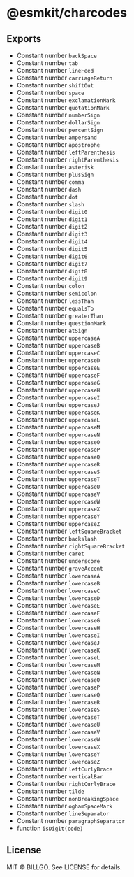 # @esmkit/charcodes

## Exports

- Constant number `backSpace`
- Constant number `tab`
- Constant number `lineFeed`
- Constant number `carriageReturn`
- Constant number `shiftOut`
- Constant number `space`
- Constant number `exclamationMark`
- Constant number `quotationMark`
- Constant number `numberSign`
- Constant number `dollarSign`
- Constant number `percentSign`
- Constant number `ampersand`
- Constant number `apostrophe`
- Constant number `leftParenthesis`
- Constant number `rightParenthesis`
- Constant number `asterisk`
- Constant number `plusSign`
- Constant number `comma`
- Constant number `dash`
- Constant number `dot`
- Constant number `slash`
- Constant number `digit0`
- Constant number `digit1`
- Constant number `digit2`
- Constant number `digit3`
- Constant number `digit4`
- Constant number `digit5`
- Constant number `digit6`
- Constant number `digit7`
- Constant number `digit8`
- Constant number `digit9`
- Constant number `colon`
- Constant number `semicolon`
- Constant number `lessThan`
- Constant number `equalsTo`
- Constant number `greaterThan`
- Constant number `questionMark`
- Constant number `atSign`
- Constant number `uppercaseA`
- Constant number `uppercaseB`
- Constant number `uppercaseC`
- Constant number `uppercaseD`
- Constant number `uppercaseE`
- Constant number `uppercaseF`
- Constant number `uppercaseG`
- Constant number `uppercaseH`
- Constant number `uppercaseI`
- Constant number `uppercaseJ`
- Constant number `uppercaseK`
- Constant number `uppercaseL`
- Constant number `uppercaseM`
- Constant number `uppercaseN`
- Constant number `uppercaseO`
- Constant number `uppercaseP`
- Constant number `uppercaseQ`
- Constant number `uppercaseR`
- Constant number `uppercaseS`
- Constant number `uppercaseT`
- Constant number `uppercaseU`
- Constant number `uppercaseV`
- Constant number `uppercaseW`
- Constant number `uppercaseX`
- Constant number `uppercaseY`
- Constant number `uppercaseZ`
- Constant number `leftSquareBracket`
- Constant number `backslash`
- Constant number `rightSquareBracket`
- Constant number `caret`
- Constant number `underscore`
- Constant number `graveAccent`
- Constant number `lowercaseA`
- Constant number `lowercaseB`
- Constant number `lowercaseC`
- Constant number `lowercaseD`
- Constant number `lowercaseE`
- Constant number `lowercaseF`
- Constant number `lowercaseG`
- Constant number `lowercaseH`
- Constant number `lowercaseI`
- Constant number `lowercaseJ`
- Constant number `lowercaseK`
- Constant number `lowercaseL`
- Constant number `lowercaseM`
- Constant number `lowercaseN`
- Constant number `lowercaseO`
- Constant number `lowercaseP`
- Constant number `lowercaseQ`
- Constant number `lowercaseR`
- Constant number `lowercaseS`
- Constant number `lowercaseT`
- Constant number `lowercaseU`
- Constant number `lowercaseV`
- Constant number `lowercaseW`
- Constant number `lowercaseX`
- Constant number `lowercaseY`
- Constant number `lowercaseZ`
- Constant number `leftCurlyBrace`
- Constant number `verticalBar`
- Constant number `rightCurlyBrace`
- Constant number `tilde`
- Constant number `nonBreakingSpace`
- Constant number `oghamSpaceMark`
- Constant number `lineSeparator`
- Constant number `paragraphSeparator`
- function `isDigit(code)`

## License

MIT © BILLGO. See LICENSE for details.
